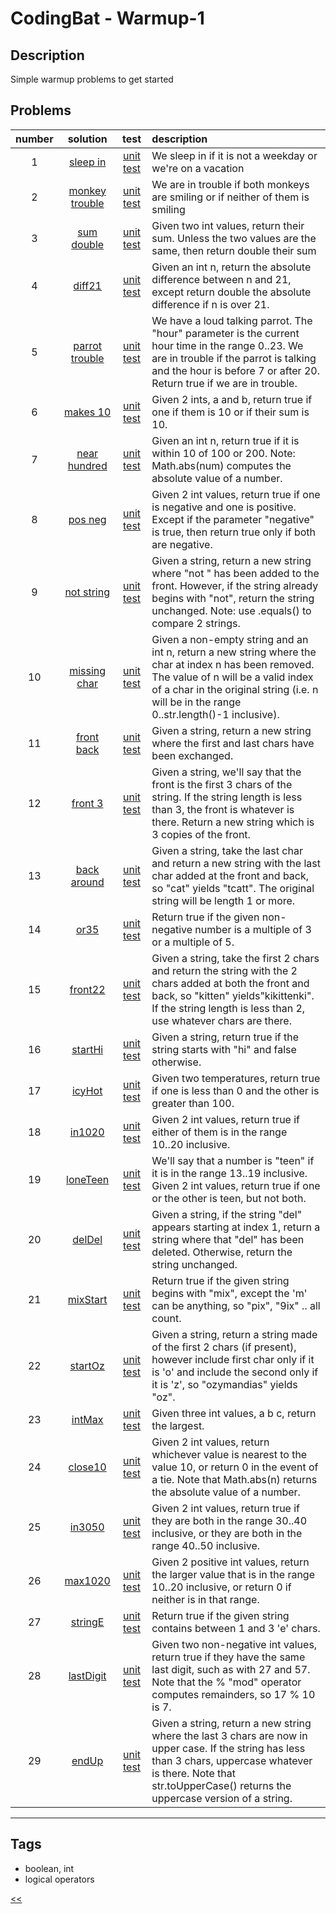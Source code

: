 # CodingBat - Warmup-1

## Description
Simple warmup problems to get started

## Problems
number|solution|test|description
:-:|:-:|:-:|:--
1|[sleep in](src/main/java/SleepIn.java)|[unit test](src/test/java/SleepInTest.java)|We sleep in if it is not a weekday or we're on a vacation
2|[monkey trouble](src/main/java/MonkeyTrouble.java)|[unit test](src/test/java/MonkeyTroubleTest.java)|We are in trouble if both monkeys are smiling or if neither of them is smiling
3|[sum double](src/main/java/SumDouble.java)|[unit test](src/test/java/SumDoubleTest.java)|Given two int values, return their sum. Unless the two values are the same, then return double their sum
4|[diff21](src/main/java/Diff21.java)|[unit test](src/test/java/Diff21Test.java)|Given an int n, return the absolute difference between n and 21, except return double the absolute difference if n is over 21.
5|[parrot trouble](src/main/java/ParrotTrouble.java)|[unit test](src/test/java/ParrotTroubleTest.java)|We have a loud talking parrot. The "hour" parameter is the current hour time in the range 0..23. We are in trouble if the parrot is talking and the hour is before 7 or after 20. Return true if we are in trouble.
6|[makes 10](src/main/java/Makes10.java)|[unit test](src/test/java/Makes10Test.java)|Given 2 ints, a and b, return true if one if them is 10 or if their sum is 10.
7|[near hundred](src/main/java/NearHundred.java)|[unit test](src/test/java/NearHundredTest.java)|Given an int n, return true if it is within 10 of 100 or 200. Note: Math.abs(num) computes the absolute value of a number.
8|[pos neg](src/main/java/PosNeg.java)|[unit test](src/test/java/PosNegTest.java)|Given 2 int values, return true if one is negative and one is positive. Except if the parameter "negative" is true, then return true only if both are negative.
9|[not string](src/main/java/NotString.java)|[unit test](src/test/java/NotStringTest.java)|Given a string, return a new string where "not " has been added to the front. However, if the string already begins with "not", return the string unchanged. Note: use .equals() to compare 2 strings.
10|[missing char](src/main/java/MissingChar.java)|[unit test](src/test/java/MissingCharTest.java)|Given a non-empty string and an int n, return a new string where the char at index n has been removed. The value of n will be a valid index of a char in the original string (i.e. n will be in the range 0..str.length()-1 inclusive).
11|[front back](src/main/java/FrontBack.java)|[unit test](src/test/java/FrontBackTest.java)|Given a string, return a new string where the first and last chars have been exchanged.
12|[front 3](src/main/java/Front3.java)|[unit test](src/test/java/Front3Test.java)|Given a string, we'll say that the front is the first 3 chars of the string. If the string length is less than 3, the front is whatever is there. Return a new string which is 3 copies of the front.
13|[back around](src/main/java/BackAround.java)|[unit test](src/test/java/BackAroundTest.java)|Given a string, take the last char and return a new string with the last char added at the front and back, so "cat" yields "tcatt". The original string will be length 1 or more.
14|[or35](src/main/java/Or35.java)|[unit test](src/test/java/Or35Test.java)|Return true if the given non-negative number is a multiple of 3 or a multiple of 5.
15|[front22](src/main/java/Front22.java)|[unit test](src/test/java/Front22Test.java)|Given a string, take the first 2 chars and return the string with the 2 chars added at both the front and back, so "kitten" yields"kikittenki". If the string length is less than 2, use whatever chars are there.
16|[startHi](src/main/java/StartHi.java)|[unit test](src/test/java/StartHiTest.java)|Given a string, return true if the string starts with "hi" and false otherwise.
17|[icyHot](src/main/java/IcyHot.java)|[unit test](src/test/java/IcyHotTest.java)|Given two temperatures, return true if one is less than 0 and the other is greater than 100.
18|[in1020](src/main/java/In1020.java)|[unit test](src/test/java/In1020Test.java)|Given 2 int values, return true if either of them is in the range 10..20 inclusive.
19|[loneTeen](src/main/java/LoneTeen.java)|[unit test](src/test/java/LoneTeenTest.java)|We'll say that a number is "teen" if it is in the range 13..19 inclusive. Given 2 int values, return true if one or the other is teen, but not both.
20|[delDel](src/main/java/DelDel.java)|[unit test](src/test/java/DelDelTest.java)|Given a string, if the string "del" appears starting at index 1, return a string where that "del" has been deleted. Otherwise, return the string unchanged.
21|[mixStart](src/main/java/MixStart.java)|[unit test](src/test/java/MixStartTest.java)|Return true if the given string begins with "mix", except the 'm' can be anything, so "pix", "9ix" .. all count.
22|[startOz](src/main/java/StartOz.java)|[unit test](src/test/java/StartOzTest.java)|Given a string, return a string made of the first 2 chars (if present), however include first char only if it is 'o' and include the second only if it is 'z', so "ozymandias" yields "oz".
23|[intMax](src/main/java/IntMax.java)|[unit test](src/test/java/IntMaxTest.java)|Given three int values, a b c, return the largest.
24|[close10](src/main/java/Close10.java)|[unit test](src/test/java/Close10Test.java)|Given 2 int values, return whichever value is nearest to the value 10, or return 0 in the event of a tie. Note that Math.abs(n) returns the absolute value of a number.
25|[in3050](src/main/java/In3050.java)|[unit test](src/test/java/In3050Test.java)|Given 2 int values, return true if they are both in the range 30..40 inclusive, or they are both in the range 40..50 inclusive.
26|[max1020](src/main/java/Max1020.java)|[unit test](src/test/java/Max1020Test.java)|Given 2 positive int values, return the larger value that is in the range 10..20 inclusive, or return 0 if neither is in that range.
27|[stringE](src/main/java/StringE.java)|[unit test](src/test/java/StringETest.java)|Return true if the given string contains between 1 and 3 'e' chars.
28|[lastDigit](src/main/java/LastDigit.java)|[unit test](src/test/java/LastDigitTest.java)|Given two non-negative int values, return true if they have the same last digit, such as with 27 and 57. Note that the % "mod" operator computes remainders, so 17 % 10 is 7.
29|[endUp](src/main/java/EndUp.java)|[unit test](src/test/java/EndUpTest.java)|Given a string, return a new string where the last 3 chars are now in upper case. If the string has less than 3 chars, uppercase whatever is there. Note that str.toUpperCase() returns the uppercase version of a string.
<hr>
<!-- 0|[name](src/main/java)|[unit test](src/test/java)|desc -->

## Tags
- boolean, int
- logical operators

[<<](../README.md)